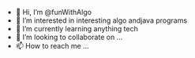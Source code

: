 - 👋 Hi, I’m @funWithAlgo
- 👀 I’m interested in interesting algo andjava programs
- 🌱 I’m currently learning anything tech
- 💞️ I’m looking to collaborate on ...
- 📫 How to reach me ...

<!---
funWithAlgo/funWithAlgo is a ✨ special ✨ repository because its `README.md` (this file) appears on your GitHub profile.
You can click the Preview link to take a look at your changes.
--->
